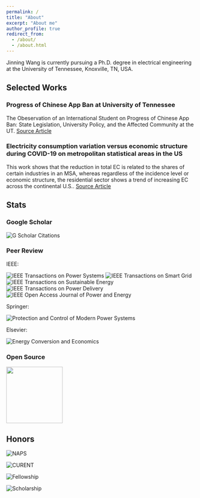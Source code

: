 ```yaml
---
permalink: /
title: "About"
excerpt: "About me"
author_profile: true
redirect_from: 
  - /about/
  - /about.html
---
```

Jinning Wang is currently pursuing a Ph.D. degree in electrical engineering at the University of Tennessee, Knoxville, TN, USA.

## Selected Works

### Progress of Chinese App Ban at University of Tennessee

The Obeservation of an International Student on Progress of Chinese App Ban: State Legislation, University Policy, and the Affected Community at the UT.
[Source Article](/posts/2023/05/appban/)

### Electricity consumption variation versus economic structure during COVID-19 on metropolitan statistical areas in the US

This work shows that the reduction in total EC is related to the shares of certain industries in an MSA, whereas regardless of the incidence level or economic structure, the residential sector shows a trend of increasing EC across the continental U.S..
[Source Article](https://www.nature.com/articles/s41467-022-34447-7)

## Stats

### Google Scholar

![G Scholar Citations](https://img.shields.io/badge/G%20Scholar%20Citations-75-blue.svg?logo=googlescholar&link=https://scholar.google.com/citations?user=Wr7nQZAAAAAJ&hl=en&oi=ao)

### Peer Review

IEEE:

![IEEE Transactions on Power Systems](https://img.shields.io/badge/IEEE%20Transactions%20on%20Power%20Systems-2-blue.svg)   ![IEEE Transactions on Smart Grid](https://img.shields.io/badge/IEEE%20Transactions%20on%20Smart%20Grid-7-blue.svg) ![IEEE Transactions on Sustainable Energy](https://img.shields.io/badge/IEEE%20Transactions%20on%20Sustainable%20Energy-1-blue.svg)  ![IEEE Transactions on Power Delivery](https://img.shields.io/badge/IEEE%20Transactions%20on%20Power%20Delivery-2-blue.svg)  ![IEEE Open Access Journal of Power and Energy](https://img.shields.io/badge/IEEE%20Open%20Access%20Journal%20of%20Power%20and%20Energy-2-blue.svg)

Springer:

![Protection and Control of Modern Power Systems](https://img.shields.io/badge/Protection%20and%20Control%20of%20Modern%20Power%20Systems-1-blue.svg)  

Elsevier:

![Energy Conversion and Economics](https://img.shields.io/badge/Energy%20Conversion%20and%20Economics-1-blue.svg)

### Open Source

<a href="https://github.com/jinningwang/github-readme-stats">
  <img height=150 align="center" src="https://github-readme-stats.vercel.app/api?username=jinningwang"/>
</a>

## Honors

![NAPS](https://img.shields.io/badge/North_American_Power_Symposium_Best_Paper-2023-blue)

![CURENT](https://img.shields.io/badge/CURENT_Industry_Conference_Outstanding_Service-2023-blue)

![Fellowship](https://img.shields.io/badge/Min_H_Kao_EECS_Fellowship_Excellent_Academic_Performance-2022-blue)

![Scholarship](https://img.shields.io/badge/China_Graduate_National_Scholarship-2019-blue)
